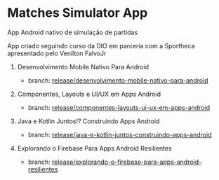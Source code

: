# Matches Simulator App

App Android nativo de simulação de partidas

App criado seguindo curso da DIO em parceria com a Sportheca apresentado pelo Venilton FalvoJr

1. Desenvolvimento Mobile Nativo Para Android
    - branch: [release/desenvolvimento-mobile-nativo-para-android](https://github.com/Debur2001/matches-simulator-app/tree/release/desenvolvimento-mobile-nativo-para-android)


2. Componentes, Layouts e UI/UX em Apps Android
    - branch: [release/componentes-layouts-ui-ux-em-apps-android](https://github.com/Debur2001/matches-simulator-app/tree/release/componentes-layouts-ui-ux-em-apps-android)

3. Java e Kotlin Juntos!? Construindo Apps Android
    - branch: [release/java-e-kotlin-juntos-construindo-apps-android](https://github.com/Debur2001/matches-simulator-app/tree/release/java-e-kotlin-juntos-construindo-apps-android)

4. Explorando o Firebase Para Apps Android Resilientes

    - branch: [release/explorando-o-firebase-para-apps-android-resilientes](https://github.com/Debur2001/matches-simulator-app/tree/release/explorando-o-firebase-para-apps-android-resilientes)


